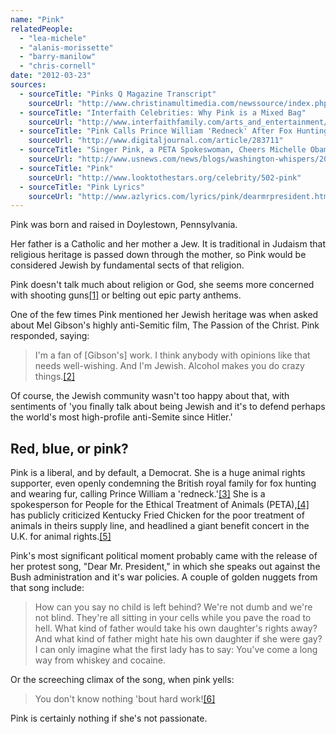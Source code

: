 ```yaml
---
name: "Pink"
relatedPeople:
  - "lea-michele"
  - "alanis-morissette"
  - "barry-manilow"
  - "chris-cornell"
date: "2012-03-23"
sources:
  - sourceTitle: "Pinks Q Magazine Transcript"
    sourceUrl: "http://www.christinamultimedia.com/newssource/index.php?date=2004-03&articleID=4250"
  - sourceTitle: "Interfaith Celebrities: Why Pink is a Mixed Bag"
    sourceUrl: "http://www.interfaithfamily.com/arts_and_entertainment/popular_culture/Interfaith_Celebrities_Why_Pink_is_a_Mixed_Bag.shtml"
  - sourceTitle: "Pink Calls Prince William 'Redneck' After Fox Hunting Letter"
    sourceUrl: "http://www.digitaljournal.com/article/283711"
  - sourceTitle: "Singer Pink, a PETA Spokeswoman, Cheers Michelle Obama"
    sourceUrl: "http://www.usnews.com/news/blogs/washington-whispers/2009/09/29/singer-pink-a-peta-spokeswoman-cheers-michelle-obama"
  - sourceTitle: "Pink"
    sourceUrl: "http://www.looktothestars.org/celebrity/502-pink"
  - sourceTitle: "Pink Lyrics"
    sourceUrl: "http://www.azlyrics.com/lyrics/pink/dearmrpresident.html"
---
```


Pink was born and raised in Doylestown, Pennsylvania.

Her father is a Catholic and her mother a Jew. It is traditional in Judaism that religious heritage is passed down through the mother, so Pink would be considered Jewish by fundamental sects of that religion.

Pink doesn't talk much about religion or God, she seems more concerned with shooting guns<a class="source-citation" href="http://www.christinamultimedia.com/newssource/index.php?date=2004-03&articleID=4250" title="Pinks Q Magazine Transcript">[1]</a> or belting out epic party anthems.

One of the few times Pink mentioned her Jewish heritage was when asked about Mel Gibson's highly anti-Semitic film, The Passion of the Christ. Pink responded, saying:

>I'm a fan of [Gibson's] work. I think anybody with opinions like that needs well-wishing. And I'm Jewish. Alcohol makes you do crazy things.<a class="source-citation" href="http://www.interfaithfamily.com/arts_and_entertainment/popular_culture/Interfaith_Celebrities_Why_Pink_is_a_Mixed_Bag.shtml" title="Interfaith Celebrities: Why Pink is a Mixed Bag">[2]</a>

Of course, the Jewish community wasn't too happy about that, with sentiments of 'you finally talk about being Jewish and it's to defend perhaps the world's most high-profile anti-Semite since Hitler.'


## Red, blue, or pink?

Pink is a liberal, and by default, a Democrat. She is a huge animal rights supporter, even openly condemning the British royal family for fox hunting and wearing fur, calling Prince William a 'redneck.'<a class="source-citation" href="http://www.digitaljournal.com/article/283711" title="Pink Calls Prince William &apos;Redneck&apos; After Fox Hunting Letter">[3]</a> She is a spokesperson for People for the Ethical Treatment of Animals (PETA),<a class="source-citation" href="http://www.usnews.com/news/blogs/washington-whispers/2009/09/29/singer-pink-a-peta-spokeswoman-cheers-michelle-obama" title="Singer Pink, a PETA Spokeswoman, Cheers Michelle Obama">[4]</a> has publicly criticized Kentucky Fried Chicken for the poor treatment of animals in theirs supply line, and headlined a giant benefit concert in the U.K. for animal rights.<a class="source-citation" href="http://www.looktothestars.org/celebrity/502-pink" title="Pink">[5]</a>

Pink's most significant political moment probably came with the release of her protest song, "Dear Mr. President," in which she speaks out against the Bush administration and it's war policies. A couple of golden nuggets from that song include:

>How can you say no child is left behind? We're not dumb and we're not blind. They're all sitting in your cells while you pave the road to hell. What kind of father would take his own daughter's rights away? And what kind of father might hate his own daughter if she were gay? I can only imagine what the first lady has to say: You've come a long way from whiskey and cocaine.

Or the screeching climax of the song, when pink yells:

>You don't know nothing 'bout hard work!<a class="source-citation" href="http://www.azlyrics.com/lyrics/pink/dearmrpresident.html" title="Pink Lyrics">[6]</a>

Pink is certainly nothing if she's not passionate.